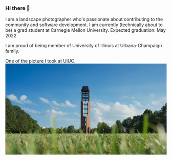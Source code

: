 ### Hi there 👋

I am a landscape photographer who's passionate about contributing to the community and software development.
I am currently (technically about to be) a grad student at Carnegie Mellon University. Expected graduation: May 2022

I am proud of being member of University of Illinois at Urbana-Champaign family.
<!--
**bojiang3/bojiang3** is a ✨ _special_ ✨ repository because its `README.md` (this file) appears on your GitHub profile.

Here are some ideas to get you started:

- 🔭 I’m currently working on ...
- 🌱 I’m currently learning ...
- 👯 I’m looking to collaborate on ...
- 🤔 I’m looking for help with ...
- 💬 Ask me about ...
- 📫 How to reach me: ...
- 😄 Pronouns: ...
- ⚡ Fun fact: ...
-->

One of the picture I took at UIUC.
![image](https://github.com/bojiang3/bojiang3/blob/main/UIUC%20South%20Quad.jpg)
